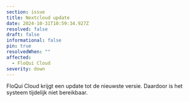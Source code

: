 ```yaml
---
section: issue
title: Nextcloud update
date: 2024-10-31T10:59:34.927Z
resolved: false
draft: false
informational: false
pin: true
resolvedWhen: ""
affected:
  - FloQui Cloud
severity: down
---
```

FloQui Cloud krijgt een update tot de nieuwste versie. Daardoor is het systeem tijdelijk niet bereikbaar.